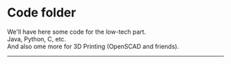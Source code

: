 # Code folder
We'll have here some code for the low-tech part.  
Java, Python, C, etc.   
And also ome more for 3D Printing (OpenSCAD and friends).

--- 
